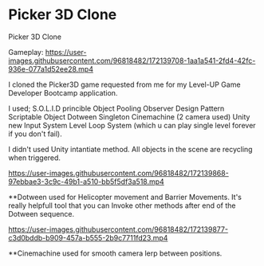 # Picker 3D Clone
 Picker 3D Clone

Gameplay:
https://user-images.githubusercontent.com/96818482/172139708-1aa1a541-2fd4-42fc-936e-077a1d52ee28.mp4
 
I cloned the Picker3D game requested from me for my Level-UP Game Developer Bootcamp application.

I used;
S.O.L.I.D princible
Object Pooling
Observer Design Pattern
Scriptable Object
Dotween
Singleton
Cinemachine (2 camera used)
Unity new Input System
Level Loop System (which u can play single level forever if you don't fail).

I didn't used Unity intantiate method. All objects in the scene are recycling when triggered.


https://user-images.githubusercontent.com/96818482/172139868-97ebbae3-3c9c-49b1-a510-bb5f5df3a518.mp4

**Dotween used for Helicopter movement and Barrier Movements. It's really helpfull tool that you can Invoke other methods after end of the Dotween sequence.

https://user-images.githubusercontent.com/96818482/172139877-c3d0bddb-b909-457a-b555-2b9c7711fd23.mp4

**Cinemachine used for smooth camera lerp between positions.
